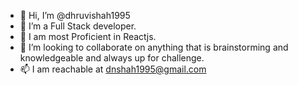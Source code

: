 - 👋 Hi, I’m @dhruvishah1995
- 👀 I’m a Full Stack developer.
- 🌱 I am most Proficient in Reactjs. 
- 💞️ I’m looking to collaborate on anything that is brainstorming and knowledgeable and always up for challenge.
- 📫 I am reachable at dnshah1995@gmail.com

<!---
dhruvishah1995/dhruvishah1995 is a ✨ special ✨ repository because its `README.md` (this file) appears on your GitHub profile.
You can click the Preview link to take a look at your changes.
--->
